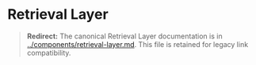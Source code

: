 # Retrieval Layer

> **Redirect:** The canonical Retrieval Layer documentation is in [../components/retrieval-layer.md](../components/retrieval-layer.md). This file is retained for legacy link compatibility.
